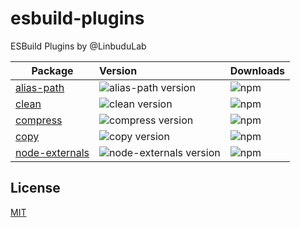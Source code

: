 # esbuild-plugins

ESBuild Plugins by @LinbuduLab

| Package                                                  | Version                                                                                             | Downloads                                                           |
| -------------------------------------------------------- | :-------------------------------------------------------------------------------------------------- | ------------------------------------------------------------------- |
| [alias-path](packages/esbuild-plugin-alias-path)         | ![alias-path version](https://img.shields.io/npm/v/esbuild-plugin-alias-path.svg?label=%20)         | ![npm](https://img.shields.io/npm/dw/esbuild-plugin-alias-path)     |
| [clean](packages/esbuild-plugin-clean)                   | ![clean version](https://img.shields.io/npm/v/esbuild-plugin-clean.svg?label=%20)                   | ![npm](https://img.shields.io/npm/dw/esbuild-plugin-clean)          |
| [compress](packages/esbuild-plugin-compress)             | ![compress version](https://img.shields.io/npm/v/esbuild-plugin-compress.svg?label=%20)             | ![npm](https://img.shields.io/npm/dw/esbuild-plugin-compress)       |
| [copy](packages/esbuild-plugin-copy)                     | ![copy version](https://img.shields.io/npm/v/esbuild-plugin-copy.svg?label=%20)                     | ![npm](https://img.shields.io/npm/dw/esbuild-plugin-copy)           |
| [node-externals](packages/esbuild-plugin-node-externals) | ![node-externals version](https://img.shields.io/npm/v/esbuild-plugin-node-externals.svg?label=%20) | ![npm](https://img.shields.io/npm/dw/esbuild-plugin-node-externals) |

## License

[MIT](LICENSE)
